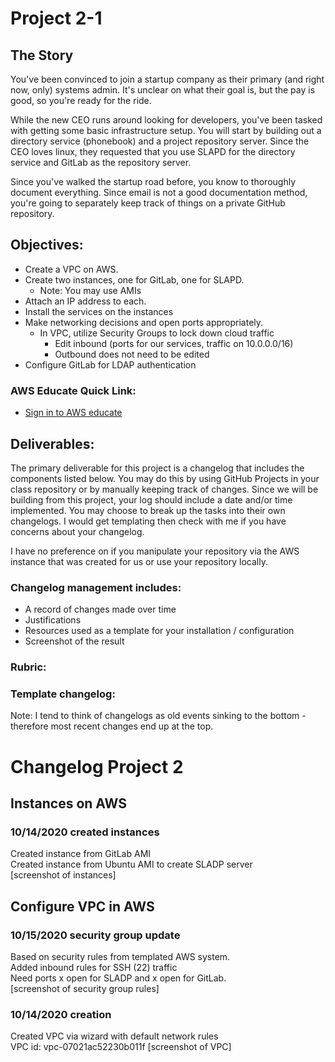 # Project 2-1

## The Story

You've been convinced to join a startup company as their primary (and right now, only) systems admin. It's unclear on what their goal is, but the pay is good, so you're ready for the ride.

While the new CEO runs around looking for developers, you've been tasked with getting some basic infrastructure setup. You will start by building out a directory service (phonebook) and a project repository server. Since the CEO loves linux, they requested that you use SLAPD for the directory service and GitLab as the repository server.

Since you've walked the startup road before, you know to thoroughly document everything. Since email is not a good documentation method, you're going to separately keep track of things on a private GitHub repository.

## Objectives:

- Create a VPC on AWS.
- Create two instances, one for GitLab, one for SLAPD.
  - Note: You may use AMIs
- Attach an IP address to each.
- Install the services on the instances
- Make networking decisions and open ports appropriately.
  - In VPC, utilize Security Groups to lock down cloud traffic
    - Edit inbound (ports for our services, traffic on 10.0.0.0/16)
    - Outbound does not need to be edited
- Configure GitLab for LDAP authentication

### AWS Educate Quick Link:

- [Sign in to AWS educate](https://www.awseducate.com/signin/SiteLogin)

## Deliverables:

The primary deliverable for this project is a changelog that includes the components listed below. You may do this by using GitHub Projects in your class repository or by manually keeping track of changes. Since we will be building from this project, your log should include a date and/or time implemented. You may choose to break up the tasks into their own changelogs. I would get templating then check with me if you have concerns about your changelog.

I have no preference on if you manipulate your repository via the AWS instance that was created for us or use your repository locally.

### Changelog management includes:

- A record of changes made over time
- Justifications
- Resources used as a template for your installation / configuration
- Screenshot of the result

### Rubric:

### Template changelog:

Note: I tend to think of changelogs as old events sinking to the bottom - therefore most recent changes end up at the top.

# Changelog Project 2

## Instances on AWS

### 10/14/2020 created instances

Created instance from GitLab AMI  
Created instance from Ubuntu AMI to create SLADP server  
[screenshot of instances]

## Configure VPC in AWS

### 10/15/2020 security group update

Based on security rules from templated AWS system.  
Added inbound rules for SSH (22) traffic  
Need ports x open for SLADP and x open for GitLab.  
[screenshot of security group rules]

### 10/14/2020 creation

Created VPC via wizard with default network rules  
VPC id: vpc-07021ac52230b011f
[screenshot of VPC]
